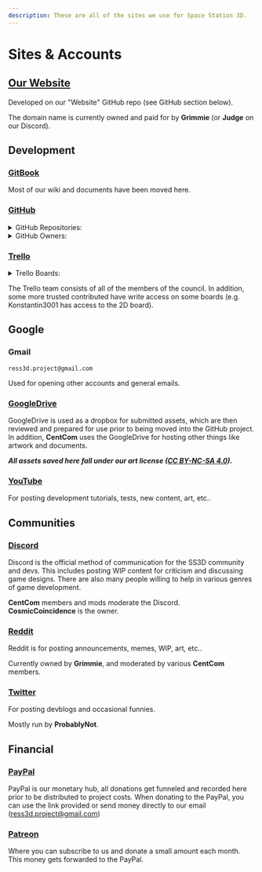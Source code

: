 ```yaml
---
description: These are all of the sites we use for Space Station 3D.
---
```


# Sites & Accounts

## [Our Website](https://ss3d.space/)

Developed on our "Website" GitHub repo (see GitHub section below).

The domain name is currently owned and paid for by **Grimmie** (or **Judge** on our Discord).



## Development

### [GitBook](https://ss3d.gitbook.io/home)

Most of our wiki and documents have been moved here.

### [GitHub](https://github.com/RE-SS3D/SS3D)

<details>

<summary>GitHub Repositories:</summary>

* **Art** - the repository for all of our art assets. This is helpful because we store the source files for the assets here, making them easier to edit in the future.
* **Website** - is what it sounds like, it's the repo for our website, which hosts our monthly devblog as well as various information and contribution guides.
* **CentCom** - is the repo for our central communications server, which manages user registration, authentication, and character storage, similar to what Byond is to SS13.
* **SS3D** - is our main repo which is the repo for the game itself as well as the implementation board (for technical tasks) and this wiki.

</details>

<details>

<summary>GitHub Owners:</summary>

* **CosmicCoincidence**
* **John**
* **Probably Not**

</details>

### [Trello](https://trello.com/ress3d)

<details>

<summary>Trello Boards:</summary>

* Management - used for management tasks.
* Ideas - used to store ideas about game systems or content.
* Models - 3d model tasks.
* Rig Models - 3d model tasks of models that will require rigging.
* Animations - tasks for 3d animations.
* 2D - for 2d graphic and texture tasks.
* VFX - tasks for visual effects like shaders.
* SFX - tasks for sound effects or music.

</details>

The Trello team consists of all of the members of the council. In addition, some more trusted contributed have write access on some boards (e.g. Konstantin3001 has access to the 2D board).



## Google

### Gmail

`ress3d.project@gmail.com`

Used for opening other accounts and general emails.

### [GoogleDrive](https://drive.google.com/drive/folders/16WCAVGAE\_lPYF5l9avK2C0o045xNx0zI?usp=sharing)

GoogleDrive is used as a dropbox for submitted assets, which are then reviewed and prepared for use prior to being moved into the GitHub project. In addition, **CentCom** uses the GoogleDrive for hosting other things like artwork and documents.

_**All assets saved here fall under our art license (**_[_**CC BY-NC-SA 4.0**_](https://github.com/RE-SS3D/SS3D/blob/develop/Documents/LICENSE-ASSETS.md)_**).**_

### [YouTube](https://www.youtube.com/@spacestation3d)

For posting development tutorials, tests, new content, art, etc..



## Communities

### [Discord](https://discord.gg/94HwaZW)

Discord is the official method of communication for the SS3D community and devs. This includes posting WIP content for criticism and discussing game designs. There are also many people willing to help in various genres of game development.

**CentCom** members and mods moderate the Discord.\
**CosmicCoincidence** is the owner.

### [Reddit](https://www.reddit.com/r/RESS3D/)

Reddit is for posting announcements, memes, WIP, art, etc..

Currently owned by **Grimmie**, and moderated by various **CentCom** members.

### [Twitter](https://twitter.com/SpaceStation3D)

For posting devblogs and occasional funnies.

Mostly run by **ProbablyNot**.



## Financial

### [PayPal](https://www.paypal.me/SpaceStation3D)

PayPal is our monetary hub, all donations get funneled and recorded here prior to be distributed to project costs. When donating to the PayPal, you can use the link provided or send money directly to our email ([ress3d.project@gmail.com](mailto:ress3d.project@gmail.com))

### [Patreon](https://www.patreon.com/ss3d)

Where you can subscribe to us and donate a small amount each month. This money gets forwarded to the PayPal.
